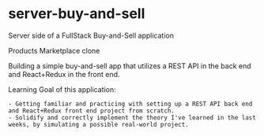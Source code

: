# server-buy-and-sell

Server side of a FullStack Buy-and-Sell application

Products Marketplace clone

Building a simple buy-and-sell app that utilizes a REST API in the back end and React+Redux in the front end.

Learning Goal of this application:

    - Getting familiar and practicing with setting up a REST API back end and React+Redux front end project from scratch.
    - Solidify and correctly implement the theory I've learned in the last weeks, by simulating a possible real-world project.
